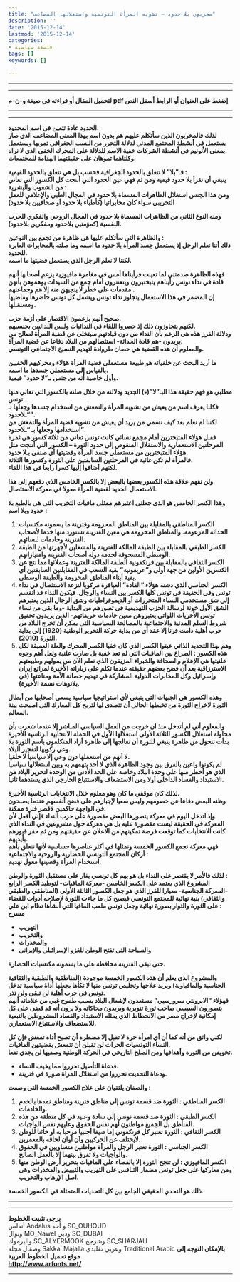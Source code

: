 ```yaml
---
title: "مخربون بلا حدود – تشويه المرأة التونسية واستغلالها المضاعف"
description: ''
date: '2015-12-14'
lastmod: '2015-12-14'
categories:
- فلسفة سياسية
tags: []
keywords: []

---
```

---

---

**لتحميل المقال أو قراءته في صيغة و-ن-م pdf إضغط على العنوان أو الرابط أسفل النص**

---



---

**الحدود عادة تتعين في اسم المحدود.  
لذلك فالمخربون الذين سأتكلم عليهم هم بدون اسم بهذا المعنى المضاعف الذي صار يستعمل في أنشطة المجتمع المدني لدلالة التحرر من النسب الجغرافي تمويها ويستعمل بمعنى الأنونيم في أنشطة الشركات خفية الاسم للدلالة على المحرك الخفي الذي لا نراه.  
وكلتاهما تموهان على حقيقتهما الهدامة للمجتمعات.**

**فـ”بلا” لا تتعلق بالحدود الجغرافية فحسب بل هي تتعلق بالحدود القيمية :  
ينبغي أن تقرأ بلا حدود قيمية ومن ثم فهي عين الحدود التي أنتجت كل الكسور التي تعاني من الشعوب والبشرية :  
ومن هذا الجنس استغلال الظاهرات المسماة بلا حدود في المجال الطبي والإعلامي للعمل التخريبي سواء كان مخابراتيا (كأطباء بلا حدود أو صحافيين بلا حدود)**

**ومنه النوع الثاني من الظاهرات المسماة بلا حدود في المجال الروحي والفكري للحرب النفسية (كمؤمنين بلاحدود ومفكرين بلاحدود).**

**والظاهرة التي سأتكلم عليها هي ظاهرة من تجمع بين النوعين :  
ذلك أننا نعلم الرجل إذ يستعمل جسد المرأة بلا حدود ما اسمه وما صلته بالمخابرات العابرة للحدود.  
لكننا لا نعلم الرجل الذي يستعمل قضيتها ما اسمه.**

**فهذه الظاهرة صدمتني لما تعينت فرأيناها أمس في مغامرة مافيوزية يزعم أصحابها أنهم قادة في نداء تونس رأيناهم يتبختبرون ويتعنترون أمام جمع من السيدات يوهموهن بأنهن مقدمات على خطر لا ينجيهن منه إلا هم وجماعتهم .  
إن المضمر في هذا الاستعمال يتجاوز نداء تونس ويشمل كل تونس حاضرها وماضيها ومستقبلها.**

**صحيح أنهم يزعمون الاقتصار على أزمة حزب.  
لكنهم يتجاوزون ذلك إذ حصروا اللقاء في الندائيات وليس الندائيين بجنسيهم.  
ودلالة الفرز هذه هى الزعم بأن النداء من دون قيادتهم سيتخلى عن قضية المرأة لصالح من يريدون -هم قادة الحداثة- استئصالهم من البلاد دفاعا عن قضية المرأة:  
والمعلوم أن هذه القضية هي حصان طروادة لتهديم النسيخ الاجتماعي التونسي.**

**ما أريد البحث عن خلفياته هو طبيعة مستعملي قضية المرأة هؤلاء ومحركيهم الخفيين بالقياس إلى مستعملي جسدها ما اسمه.  
وأول خاصية أنه من جنس بـ”لا حدود” قيمية.**

**مطلبي هو فهم حقيقة هذا البـ”لا”(ء) الجديد ودلالته من خلال صلته بالكسور التي تعاني منها تونس.  
فكلنا يعرف اسم من يعيش من تشويه المرأة والتمعش من استخدام جسدها وجعلها بـ “ـلاحدود”.  
لكننا لم نعلم بعد كيف نسمي من يريد أن يعيش من تشويه قضية المرأة والتمعش من استخدامها وجعلها بـ “ـلاحدود”.  
فقبل هؤلاء المتبخترين أمام مجمع نسائي كانت تونس تعاني من ثلاثة كسور هي ثمرة المرحلتين الاستعمارية والاستقلال المنقوص إلى حدود الثورة – الكسور التي أنتجت مثل هؤلاء المتبخترين من مستعملي جسد المرأة وقضيتها أي صنفي بـلا حدود.  
فالمرأة لم تكن غائبة في المرحلتين السابقتين على الثورة وكسورها الثلاثة.  
لكنهم أضافوا إليها كسرا رابعا في هذا اللقاء.**

**ولن نفهم علاقة هذه الكسور بعضها بالبعض إلا بالكسر الخامس الذي دفعهم إلى هذا الاستعمال الجديد لقضية المرأة معولا في معركة الاستئصال.**

**وهذا الكسر الخامس هو الذي جعلني اعتبرهم ممثلي مافيات التخريب التي هي بالطبع بلا حدود وبلا اسم :**

1. **الكسر المناطقي بالمقابلة بين المناطق المحرومة وفترينة ما يسمونه مكتسبات الحداثة المزعومة. والمناطق المحرومة هي معين الفترينة تستورد منها خدما لأصحاب الفترينة وخادمات لنسائهم.**
2. **الكسر الطبقي بالمقابلة بين الطبقة المالكة للفترينة والمشغلين لأجهزتها من الطبقة الوسطى المسحوقة لخدمة دولة أصحاب الفترينة وامتيازاتهم.**
3. **الكسر الثقافي بالمقابلة بين فرنكفونية الطبقة المالكة للفترينة وعملائها مما نتج عن الكسرين الأولين من جهة أولى و”عربفونية” بقية الشعب في المقابلتين السابقتين أي بقية أبناء المناطق المحرومة والطبقة الوسطى.**
4. **الكسر الجناسي الذي دشنه هؤلاء “القادة” العباقرة مركوبا لنزعة الاستئصال في نداء تونس وفي الحقيقة في تونس كلها الكسر بين النساء والرجال. فيكون النداء قد انقسم إلى شق مستخدمي النساء المتحررات أو الديموقراطيات وشق الرجال الذين يعتبرهم الشق الأول خونة لرسالة الحزب التهديمية في تصورهم من البداية -وما بقي من نساء تونس الأخريات اللواتي يعتبروهن معين خادمات حريفاتهم- الذين يريدون تحقيق شروط السلم المدنية والاجتماعية بالمصالحة السياسية التي يمكن أن تخرج البلاد من حرب أهلية دامت قرنا إلا عقد أي من بداية حركة التحرير الوطنية (1920) إلى بداية الثورة (2010).**
5. **وهم بهذا التحديد الذاتي عينوا الكسر الذي كان خفيا الكسر المحرك والعلة العميقة لكل هذه الكسور : الصراع بين المافيات التي لم تعد خفية بل صارت علنية ولعل أهم وجوه علنيتها هي الإعلام والصحافة والخبراء المزيفون الذي نعلم الآن من يمولهم وطبيعتهم الاسترزاقية بعد أن فضح بعضهم حقيقته عندما تكلم على زياراته الأخيرة لمراتع إيران وإسرائيل وكل المخابرات الدولية المشاركة في تهديم حصانة الأمة ومناعتها (في بلاتوهات نسمة الأخيرة).**

**وهذه الكسور هي الجبهات التي ينبغي لأي استراتيجيا سياسية يسعى أصحابها من أبطال الثورة لاخراج الثورة من تخبطها الحالي أن تتصدى لها لتربح كل المعارك التي اصبحت بينة المعالم.**

**والمعلوم أني لم أتدخل منذ ان خرجت من العمل السياسي المباشر إلا عندما شعرت بأن محاولة استغلال الكسور الثلاثة الأولى استغلالها الأول في الحملة الانتخابية الرئاسية الأخيرة بدأت تتحول من ظاهرة ينبغي للثورة أن تعالجها إلى ظاهرة أراد المتكلمون باسم الثورة بلا وعي ركوبها لتفجير البلاد.  
لا أتهم من استعملها دون وعي إلا سياسيا لا خلقيا.  
لم يكونوا واعين بالفرق بين وجود الظاهرة الذي لا أحد يتهمهم به وبين استغلالها سياسيا الذي هو أخطر منها على وحدة البلاد وخاصة على الحد الأدنى من الوحدة لتحرير البلاد من الاستبداد والفساد الداخلي أولا ومن الاستضعاف والاستتباع الخارجي الذي يسندهما ثانيا.**

**لذلك كان موقفي ما كان وهو معلوم خلال الانتخابات الرئاسية الأخيرة.  
وظنه البعض دفاعا عن خصومهم وليس سعيا لإجبارهم على فضح أنفسهم عندما يصبحون في الواجهة حاكمين لاقصر فترة ممكنة.  
وإذ اتدخل اليوم في معركة يتصورها البعض مقصورة على حزب النداء فإني أفعل لأن المعركة في الحقيقة ليست مقصورة عليه بل هي معركة حول مشروعين في النداء الذي كانت الانتخابات كما توقعت فرصة تمكينهم من الاعلان عن حقيقتهم ومن ثم حفر قبورهم بأيديهم.  
فهي معركة تجمع الكسور الخمسة وتمثلها في أكثر عناصرها حساسية لأنها تتعلق بأهم أركان المجتمع التونسي الحضارية والروحية والاجتماعية :  
استخدام المرأة وقضيتها معول تهديم.**

**لذلك فالأمر لا يقتصر على النداء بل هو يهم كل تونسي يغار على مستقبل الثورة والوطن :  
المشروع الذي يعتمد على الكسر الخامس -معركة المافيات- لتوطيد الكسر الرابع -المعركة الجناسية- معيارا للفرز الذي هو جعل الكسور الثالثة الأولى (المناطقي والطبقي والثقافي) بنية نهائية للمجتمع التونسي فيصبح كل ما جاءت الثورة لإصلاحه أدوات للقضاء على الثورة والثوار بصورة نهائية وجعل تونس ملعب المافيا التي أنشأها نظام ابن علي :  
مسرح**

* **التهريب**
* **والتخريب**
* **والمخدرات**
* **والسياحة التي تفتح الوطن للغزو الإسرائيلي والإيراني**

**حتى تبقى الفترينة محافظة على ما يسمونه مكتسبات الحضارة.**

**والمشروع الذي يعلم أن هذه الكسور الخمسة موجودة (المناطقية والطبقية والثقافية الجناسية والمافياوية) ويريد علاجها وتخليص تونس منها لا نكأها بجعلها أداة سياسية تدخل تونس في حرب أهلية لن تبقي ولن تذر.  
فهؤلاء “الابرونتي سرورسيي” مستعدون لإشعال البلاد بسبب طموح غبي من علاماته أنهم يتصورون السيسي صاحب ثورة تنويرية ويريدون محاكاته ولا يرون أنه قد قضى على كل إمكانية لإخراج مصر من الانحطاط الذي يمثله الاستبداد والفساد المشروطين بالتبعية للاستضعاف والاستتباع الاستعماري.**

**لكني واثق من أنه كما أن أي امرأة حرة لا تقبل إلا مضطرة أن تصبح أداة تمعش فإن كل النساء التونسيات الحرات لن تقبلن أن تتمعش بقضيتهن المافيات.  
تخويفن من الثورة وأهدافها ومن الصلح التاريخي في الحركة الوطنية وصفيها لن يجدي نفعا.**

* **فدعاة التأصيل تحرروا مما يخيف النساء.**
* **ودعاة التحديث تحرروا من استغلال المراة صورة في فترينة.**

**والصفان يلتقيان على علاج الكسور الخمسة التي وصفت :**

1. **الكسر المناطقي : الثورة ضد قسمة تونس إلى مناطق فترينة ومناطق تمدها بالخدم والخادمات.**
2. **الكسر الطبقي : الثورة ضد قسمة تونس إلى سادة وعبيد في كل منطقة من هذه المناطق بل الجميع مواطنون لهم نفس الحقوق وعليهم نفس الواجبات.**
3. **الكسر الثقافي : الثورة تعتبر كل فرنكفوني إما ضيفا أجنبيا مرحبا به او خائنا للوطن لايختلف عن الحركيين وآن أوان لحاقه بالمعمرين.**
4. **الكسر الجناسي : الثورة تعتبر الرجل والمرأة مواطنين متساويين في الحقوق والواجبات ولا تفرق بينهما إلا بالعمل الصالح.**
5. **الكسر المافيوزي : لن تنجح الثورة إلا بالقضاء على المافيات بتحرير أرض الوطن منها ومن معاركها على جعل تونس مضمار التنافس على التهريب والتبييض والمخدرات وهي اصل الإرهاب والتخريب.**

**ذلك هو التحدي الحقيقي الجامع بين كل التحديات المتمثلة في الكسور الخمسة.**

---

---

**يرجى تثبيت الخطوط**   
 أندلس Andalus  و أحد SC\_OUHOUD  
 ونوال MO\_Nawel  ودبي SC\_DUBAI   
 واليرموك SC\_ALYERMOOK  وشرجح SC\_SHARJAH   
 وصقال مجلة Sakkal Majalla وعربي تقليدي Traditional Arabic  **بالإمكان التوجه إلى موقع تحميل الخطوط العربية  
 http://www.arfonts.net/**

---

###